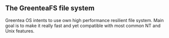 ## The GreenteaFS file system

Greentea OS intents to use own high performance resilient file system. Main goal is to make it really fast and yet compatible with most common NT and Unix features.
